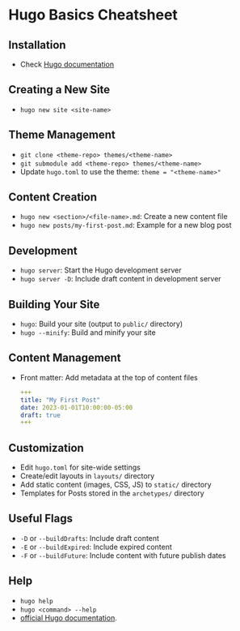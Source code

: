 # Hugo Basics Cheatsheet

## Installation
- Check [Hugo documentation](https://gohugo.io/installation/)

## Creating a New Site
- `hugo new site <site-name>`

## Theme Management
- `git clone <theme-repo> themes/<theme-name>`
- `git submodule add <theme-repo> themes/<theme-name>`
- Update `hugo.toml` to use the theme: `theme = "<theme-name>"`

## Content Creation
- `hugo new <section>/<file-name>.md`: Create a new content file
- `hugo new posts/my-first-post.md`: Example for a new blog post

## Development
- `hugo server`: Start the Hugo development server
- `hugo server -D`: Include draft content in development server

## Building Your Site
- `hugo`: Build your site (output to `public/` directory)
- `hugo --minify`: Build and minify your site

## Content Management
- Front matter: Add metadata at the top of content files
  ```yaml
  +++
  title: "My First Post"
  date: 2023-01-01T10:00:00-05:00
  draft: true
  +++
  ```

## Customization
- Edit `hugo.toml` for site-wide settings
- Create/edit layouts in `layouts/` directory
- Add static content (images, CSS, JS) to `static/` directory
- Templates for Posts stored in the `archetypes/` directory
## Useful Flags
- `-D` or `--buildDrafts`: Include draft content
- `-E` or `--buildExpired`: Include expired content
- `-F` or `--buildFuture`: Include content with future publish dates

## Help
- `hugo help`
- `hugo <command> --help`
- [official Hugo documentation](https://gohugo.io/documentation/).
